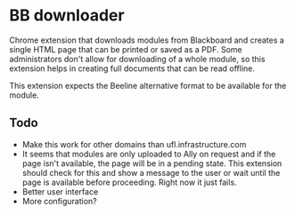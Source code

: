 # BB downloader

Chrome extension that downloads modules from Blackboard and creates a single HTML page that can be printed
or saved as a PDF. Some administrators don't allow for downloading of a whole module, so this extension
helps in creating full documents that can be read offline.

This extension expects the Beeline alternative format to be available for the module.

## Todo

- Make this work for other domains than ufl.infrastructure.com
- It seems that modules are only uploaded to Ally on request and if the page isn't available, the page will
  be in a pending state. This extension should check for this and show a message to the user or wait until
  the page is available before proceeding. Right now it just fails.
- Better user interface
- More configuration?
